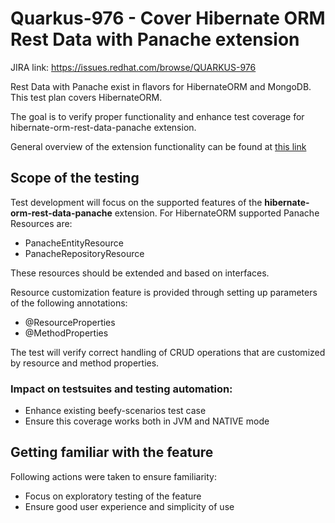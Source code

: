 # Quarkus-976 - Cover Hibernate ORM Rest Data with Panache extension
JIRA link: https://issues.redhat.com/browse/QUARKUS-976

Rest Data with Panache exist in flavors for HibernateORM and MongoDB. This test plan covers HibernateORM.

The goal is to verify proper functionality and enhance test coverage for hibernate-orm-rest-data-panache extension.

General overview of the extension functionality can be found at [this link](https://quarkus.io/guides/rest-data-panache#setting-up-rest-data-with-panache)


## Scope of the testing
Test development will focus on the supported features of the **hibernate-orm-rest-data-panache** extension.
For HibernateORM supported Panache Resources are:
- PanacheEntityResource
- PanacheRepositoryResource

These resources should be extended and based on interfaces.

Resource customization feature is provided through setting up parameters of the following annotations:
- @ResourceProperties
- @MethodProperties

The test will verify correct handling of CRUD operations that are customized by resource and method properties.

### Impact on testsuites and testing automation:
 - Enhance existing beefy-scenarios test case
 - Ensure this coverage works both in JVM and NATIVE mode 

## Getting familiar with the feature
Following actions were taken to ensure familiarity:
 - Focus on exploratory testing of the feature
 - Ensure good user experience and simplicity of use

